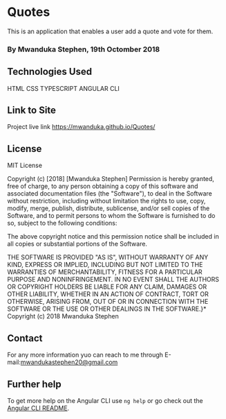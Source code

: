 # Quotes

This is an application that enables a user add a quote and vote for them.

###  By Mwanduka Stephen, 19th Octomber 2018

## Technologies Used

HTML
CSS
TYPESCRIPT
ANGULAR CLI

## Link to Site

Project live link
https://mwanduka.github.io/Quotes/

## License

MIT License

Copyright (c) [2018] [Mwanduka Stephen]
Permission is hereby granted, free of charge, to any person obtaining a copy of this software and associated documentation files (the "Software"), to deal in the Software without restriction, including without limitation the rights to use, copy, modify, merge, publish, distribute, sublicense, and/or sell copies of the Software, and to permit persons to whom the Software is furnished to do so, subject to the following conditions:

The above copyright notice and this permission notice shall be included in all copies or substantial portions of the Software.

THE SOFTWARE IS PROVIDED "AS IS", WITHOUT WARRANTY OF ANY KIND, EXPRESS OR IMPLIED, INCLUDING BUT NOT LIMITED TO THE WARRANTIES OF MERCHANTABILITY, FITNESS FOR A PARTICULAR PURPOSE AND NONINFRINGEMENT. IN NO EVENT SHALL THE AUTHORS OR COPYRIGHT HOLDERS BE LIABLE FOR ANY CLAIM, DAMAGES OR OTHER LIABILITY, WHETHER IN AN ACTION OF CONTRACT, TORT OR OTHERWISE, ARISING FROM, OUT OF OR IN CONNECTION WITH THE SOFTWARE OR THE USE OR OTHER DEALINGS IN THE SOFTWARE.}* Copyright (c) 2018 Mwanduka Stephen

## Contact

For any more information yuo can reach to me through E-mail:mwandukastephen20@gmail.com


## Further help

To get more help on the Angular CLI use `ng help` or go check out the [Angular CLI README](https://github.com/angular/angular-cli/blob/master/README.md).
